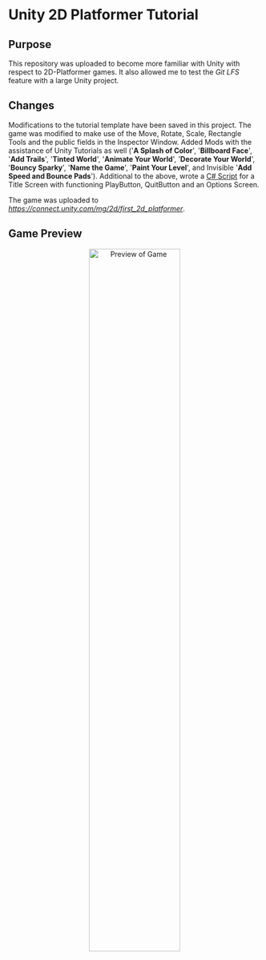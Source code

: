 # Unity 2D Platformer Tutorial

## Purpose
This repository was uploaded to become more familiar with Unity with respect to 2D-Platformer games. 
It also allowed me to test the *Git LFS* feature with a large Unity project.

## Changes
Modifications to the tutorial template have been saved in this project. The game was modified to make use of 
the Move, Rotate, Scale, Rectangle Tools and the public fields in the Inspector Window. 
Added Mods with the assistance of Unity Tutorials as well ('<b>A Splash of Color</b>', '<b>Billboard Face</b>', '<b>Add Trails</b>', '<b>Tinted World</b>', '<b>Animate Your World</b>', '<b>Decorate Your World</b>', '<b>Bouncy Sparky</b>', '<b>Name the Game</b>', '<b>Paint Your Level</b>', and Invisible '<b>Add Speed and Bounce Pads</b>').
Additional to the above, wrote a <a href= "Assets/MainMenu.cs">C# Script</a> for a Title Screen with functioning PlayButton, QuitButton and an Options Screen. 

The game was uploaded to <a href= "https://connect.unity.com/mg/2d/first_2d_platformer"><i>https://connect.unity.com/mg/2d/first_2d_platformer</i></a>. 

## Game Preview
<p align="center"><img src="Build_WebGL/thumbnail.png" width="60%" height="60%" title="Preview of Game" ></p>

